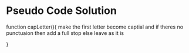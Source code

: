 # Pseudo Code Solution
function capLetter(){
make the first letter become captial and if theres no punctuaion then add a full stop else leave as it is

}